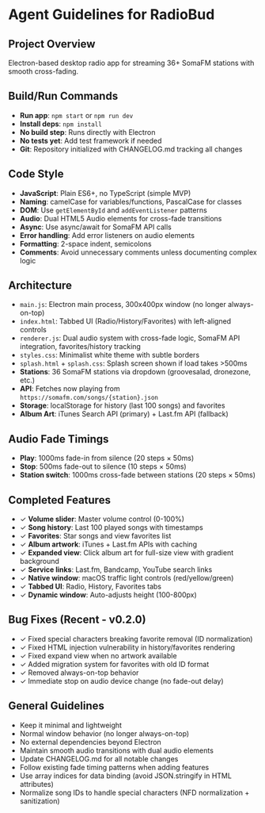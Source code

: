 # Agent Guidelines for RadioBud

## Project Overview
Electron-based desktop radio app for streaming 36+ SomaFM stations with smooth cross-fading.

## Build/Run Commands
- **Run app**: `npm start` or `npm run dev`
- **Install deps**: `npm install`
- **No build step**: Runs directly with Electron
- **No tests yet**: Add test framework if needed
- **Git**: Repository initialized with CHANGELOG.md tracking all changes

## Code Style
- **JavaScript**: Plain ES6+, no TypeScript (simple MVP)
- **Naming**: camelCase for variables/functions, PascalCase for classes
- **DOM**: Use `getElementById` and `addEventListener` patterns
- **Audio**: Dual HTML5 Audio elements for cross-fade transitions
- **Async**: Use async/await for SomaFM API calls
- **Error handling**: Add error listeners on audio elements
- **Formatting**: 2-space indent, semicolons
- **Comments**: Avoid unnecessary comments unless documenting complex logic

## Architecture
- `main.js`: Electron main process, 300x400px window (no longer always-on-top)
- `index.html`: Tabbed UI (Radio/History/Favorites) with left-aligned controls
- `renderer.js`: Dual audio system with cross-fade logic, SomaFM API integration, favorites/history tracking
- `styles.css`: Minimalist white theme with subtle borders
- `splash.html` + `splash.css`: Splash screen shown if load takes >500ms
- **Stations**: 36 SomaFM stations via dropdown (groovesalad, dronezone, etc.)
- **API**: Fetches now playing from `https://somafm.com/songs/{station}.json`
- **Storage**: localStorage for history (last 100 songs) and favorites
- **Album Art**: iTunes Search API (primary) + Last.fm API (fallback)

## Audio Fade Timings
- **Play**: 1000ms fade-in from silence (20 steps × 50ms)
- **Stop**: 500ms fade-out to silence (10 steps × 50ms)
- **Station switch**: 1000ms cross-fade between stations (20 steps × 50ms)

## Completed Features
- ✓ **Volume slider**: Master volume control (0-100%)
- ✓ **Song history**: Last 100 played songs with timestamps
- ✓ **Favorites**: Star songs and view favorites list
- ✓ **Album artwork**: iTunes + Last.fm APIs with caching
- ✓ **Expanded view**: Click album art for full-size view with gradient background
- ✓ **Service links**: Last.fm, Bandcamp, YouTube search links
- ✓ **Native window**: macOS traffic light controls (red/yellow/green)
- ✓ **Tabbed UI**: Radio, History, Favorites tabs
- ✓ **Dynamic window**: Auto-adjusts height (100-800px)

## Bug Fixes (Recent - v0.2.0)
- ✓ Fixed special characters breaking favorite removal (ID normalization)
- ✓ Fixed HTML injection vulnerability in history/favorites rendering
- ✓ Fixed expand view when no artwork available
- ✓ Added migration system for favorites with old ID format
- ✓ Removed always-on-top behavior
- ✓ Immediate stop on audio device change (no fade-out delay)

## General Guidelines
- Keep it minimal and lightweight
- Normal window behavior (no longer always-on-top)
- No external dependencies beyond Electron
- Maintain smooth audio transitions with dual audio elements
- Update CHANGELOG.md for all notable changes
- Follow existing fade timing patterns when adding features
- Use array indices for data binding (avoid JSON.stringify in HTML attributes)
- Normalize song IDs to handle special characters (NFD normalization + sanitization)
